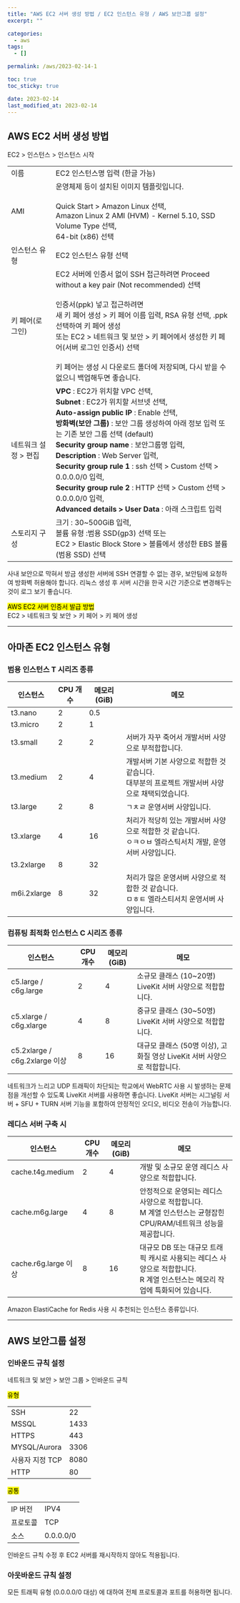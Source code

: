 ```yaml
---
title: "AWS EC2 서버 생성 방법 / EC2 인스턴스 유형 / AWS 보안그룹 설정"
excerpt: ""

categories:
  - aws
tags:
  - []

permalink: /aws/2023-02-14-1

toc: true
toc_sticky: true

date: 2023-02-14
last_modified_at: 2023-02-14
---
```


## AWS EC2 서버 생성 방법

EC2 > 인스턴스 > 인스턴스 시작
<table class="table_2_left">
  <tbody>
    <tr>
      <td>이름</td>
      <td>EC2 인스턴스명 입력 (한글 가능)</td>
    </tr>
    <tr>
      <td>AMI</td>
      <td>
        운영체제 등이 설치된 이미지 템플릿입니다.<br><br>
        Quick Start &gt; Amazon Linux 선택,<br>
        Amazon Linux 2 AMI (HVM) - Kernel 5.10, SSD Volume Type 선택,<br>
        64-bit (x86) 선택
      </td>
    </tr>
    <tr>
      <td>인스턴스 유형</td>
      <td>EC2 인스턴스 유형 선택</td>
    </tr>
    <tr>
      <td>키 페어(로그인)</td>
      <td>
        EC2 서버에 인증서 없이 SSH 접근하려면  Proceed without a key pair (Not recommended) 선택<br><br>
        인증서(ppk) 넣고 접근하려면<br>새 키 페어 생성 &gt; 키 페어 이름 입력, RSA 유형 선택, .ppk 선택하여 키 페어 생성<br>
        또는 EC2 &gt; 네트워크 및 보안 &gt; 키 페어에서 생성한 키 페어(서버 로그인 인증서) 선택<br><br>
        키 페어는 생성 시 다운로드 폴더에 저장되며, 다시 받을 수 없으니 백업해두면 좋습니다.
      </td>
    </tr>
    <tr>
      <td>네트워크 설정 &gt; 편집</td>
      <td>
        <b>VPC</b> : EC2가 위치할 VPC 선택,<br>
        <b>Subnet</b> : EC2가 위치할 서브넷 선택,<br>
        <b>Auto-assign public IP</b> : Enable 선택,<br>
        <b>방화벽(보안 그룹)</b> : 보안 그룹 생성하여 아래 정보 입력 또는 기존 보안 그룹 선택 (default)<br>
        <b>Security group name</b> : 보안그룹명 입력,<br>
        <b>Description</b> : Web Server 입력,<br>
        <b>Security group rule 1</b> : ssh 선택 &gt; Custom 선택 &gt; 0.0.0.0/0 입력, <br>
        <b>Security group rule 2</b> : HTTP 선택 &gt; Custom 선택 &gt; 0.0.0.0/0 입력,<br>
        <b>Advanced details &gt; User Data</b> : 아래 스크립트 입력
      </td>
    </tr>
    <tr>
      <td>스토리지 구성</td>
      <td>
        크기 : 30~500GiB 입력,<br>
        볼륨 유형 :범용 SSD(gp3) 선택 또는<br>
        EC2 &gt; Elastic Block Store &gt; 볼륨에서 생성한 EBS 볼륨(범용 SSD) 선택
      </td>
    </tr>
  </tbody>
</table>
사내 보안으로 막혀서 방금 생성한 서버에 SSH 연결할 수 없는 경우, 보안팀에 요청하여 방화벽 허용해야 합니다.  
리눅스 생성 후 서버 시간을 한국 시간 기준으로 변경해두는 것이 로그 보기 좋습니다.

<mark>AWS EC2 서버 인증서 발급 방법</mark>  
EC2 > 네트워크 및 보안 > 키 페어 > 키 페어 생성

---

## 아마존 EC2 인스턴스 유형

### 범용 인스턴스 T 시리즈 종류
<table>
  <thead>
    <tr>
      <th>인스턴스</th>
      <th>CPU 개수</th>
      <th>메모리 (GiB)</th>
      <th>메모</th>
    </tr>
  </thead>
  <tbody>
    <tr>
      <td>t3.nano</td>
      <td>2</td>
      <td>0.5</td>
      <td></td>
    </tr>
    <tr>
      <td>t3.micro</td>
      <td>2</td>
      <td>1</td>
      <td></td>
    </tr>
    <tr>
      <td>t3.small</td>
      <td>2</td>
      <td>2</td>
      <td>서버가 자꾸 죽어서 개발서버 사양으로 부적합합니다.</td>
    </tr>
    <tr>
      <td>t3.medium</td>
      <td>2</td>
      <td>4</td>
      <td>
        개발서버 기본 사양으로 적합한 것 같습니다.<br>
        대부분의 프로젝트 개발서버 사양으로 채택되었습니다.
      </td>
    </tr>
    <tr>
      <td>t3.large</td>
      <td>2</td>
      <td>8</td>
      <td>ㄱㅊㄹ 운영서버 사양입니다.</td>
    </tr>
    <tr>
      <td>t3.xlarge</td>
      <td>4</td>
      <td>16</td>
      <td>
        처리가 적당히 있는 개발서버 사양으로 적합한 것 같습니다.<br>
        ㅇㅋㅇㅂ 엘라스틱서치 개발, 운영서버 사양입니다.
      </td>
    </tr>
    <tr>
      <td>t3.2xlarge</td>
      <td>8</td>
      <td>32</td>
      <td></td>
    </tr>
    <tr>
      <td>m6i.2xlarge</td>
      <td>8</td>
      <td>32</td>
      <td>
        처리가 많은 운영서버 사양으로 적합한 것 같습니다.<br>
        ㅁㅎㅌ 엘라스티서치 운영서버 사양입니다.
      </td>
    </tr>
  </tbody>
</table>

### 컴퓨팅 최적화 인스턴스 C 시리즈 종류
<table>
  <thead>
    <tr>
      <th>인스턴스</th>
      <th>CPU 개수</th>
      <th>메모리 (GiB)</th>
      <th>메모</th>
    </tr>
  </thead>
  <tbody>
    <tr>
      <td>c5.large / c6g.large</td>
      <td>2</td>
      <td>4</td>
      <td>소규모 클래스 (10~20명) LiveKit 서버 사양으로 적합합니다.</td>
    </tr>
    <tr>
      <td>c5.xlarge / c6g.xlarge</td>
      <td>4</td>
      <td>8</td>
      <td>중규모 클래스 (30~50명) LiveKit 서버 사양으로 적합합니다.</td>
    </tr>
    <tr>
      <td>c5.2xlarge / c6g.2xlarge 이상</td>
      <td>8</td>
      <td>16</td>
      <td>대규모 클래스 (50명 이상), 고화질 영상 LiveKit 서버 사양으로 적합합니다.</td>
    </tr>
  </tbody>
</table>
네트워크가 느리고 UDP 트래픽이 차단되는 학교에서 WebRTC 사용 시 발생하는 문제점을 개선할 수 있도록 LiveKit 서버를 사용하면 좋습니다.  
LiveKit 서버는 시그널링 서버 + SFU + TURN 서버 기능을 포함하여 안정적인 오디오, 비디오 전송이 가능합니다.

### 레디스 서버 구축 시
<table>
  <thead>
    <tr>
      <th>인스턴스</th>
      <th>CPU 개수</th>
      <th>메모리 (GiB)</th>
      <th>메모</th>
    </tr>
  </thead>
  <tbody>
    <tr>
      <td>cache.t4g.medium</td>
      <td>2</td>
      <td>4</td>
      <td>
        개발 및 소규모 운영 레디스 사양으로 적합합니다.
      </td>
    </tr>
    <tr>
      <td>cache.m6g.large</td>
      <td>4</td>
      <td>8</td>
      <td>
        안정적으로 운영되는 레디스 사양으로 적합합니다.<br>
        M 계열 인스턴스는 균형잡힌 CPU/RAM/네트워크 성능을 제공합니다.
      </td>
    </tr>
    <tr>
      <td>cache.r6g.large 이상</td>
      <td>8</td>
      <td>16</td>
      <td>
        대규모 DB 또는 대규모 트래픽 캐시로 사용되는 레디스 사양으로 적합합니다.<br>
        R 계열 인스턴스는 메모리 작업에 특화되어 있습니다.
      </td>
    </tr>
  </tbody>
</table>
Amazon ElastiCache for Redis 사용 시 추천되는 인스턴스 종류입니다.  

---

## AWS 보안그룹 설정

### 인바운드 규칙 설정

네트워크 및 보안 > 보안 그룹 > 인바운드 규칙

<mark>유형</mark>
<table>
  <tbody>
    <tr>
      <td>SSH</td>
      <td>22</td>
    </tr>
    <tr>
      <td>MSSQL</td>
      <td>1433</td>
    </tr>
    <tr>
      <td>HTTPS </td>
      <td>443</td>
    </tr>
    <tr>
      <td>MYSQL/Aurora</td>
      <td>3306</td>
    </tr>
    <tr>
      <td>사용자 지정 TCP </td>
      <td>8080</td>
    </tr>
    <tr>
      <td>HTTP</td>
      <td>80</td>
    </tr>
  </tbody>
</table>

<mark>공통</mark>
<table>
  <tbody>
    <tr>
      <td>IP 버전</td>
      <td>IPV4</td>
    </tr>
    <tr>
      <td>프로토콜</td>
      <td>TCP</td>
    </tr>
    <tr>
      <td>소스</td>
      <td>0.0.0.0/0</td>
    </tr>
  </tbody>
</table>
인바운드 규칙 수정 후 EC2 서버를 재시작하지 않아도 적용됩니다.

### 아웃바운드 규칙 설정
모든 트래픽 유형 (0.0.0.0/0 대상) 에 대하여 전체 프로토콜과 포트를 허용하면 됩니다.